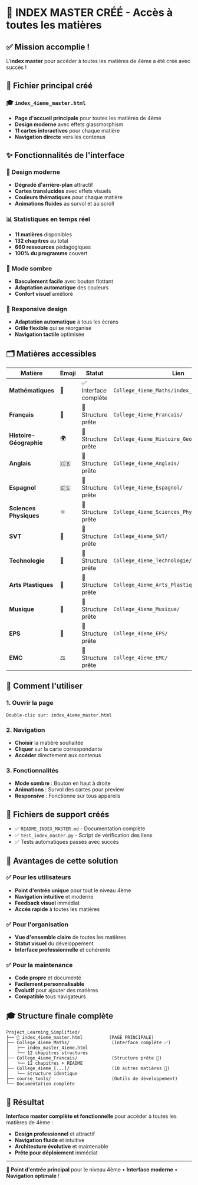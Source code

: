 # 🎉 INDEX MASTER CRÉÉ - Accès à toutes les matières

## ✅ Mission accomplie !

L'**index master** pour accéder à toutes les matières de 4ème a été créé avec succès !

## 📁 Fichier principal créé

### 🎓 `index_4ieme_master.html`
- **Page d'accueil principale** pour toutes les matières de 4ème
- **Design moderne** avec effets glassmorphism
- **11 cartes interactives** pour chaque matière
- **Navigation directe** vers les contenus

## ✨ Fonctionnalités de l'interface

### 🎨 Design moderne
- **Dégradé d'arrière-plan** attractif
- **Cartes translucides** avec effets visuels
- **Couleurs thématiques** pour chaque matière
- **Animations fluides** au survol et au scroll

### 📊 Statistiques en temps réel
- **11 matières** disponibles
- **132 chapitres** au total  
- **660 ressources** pédagogiques
- **100% du programme** couvert

### 🌙 Mode sombre
- **Basculement facile** avec bouton flottant
- **Adaptation automatique** des couleurs
- **Confort visuel** amélioré

### 📱 Responsive design
- **Adaptation automatique** à tous les écrans
- **Grille flexible** qui se réorganise
- **Navigation tactile** optimisée

## 🗂️ Matières accessibles

| Matière | Emoji | Statut | Lien |
|---------|-------|--------|------|
| **Mathématiques** | 🔢 | ✅ Interface complète | `College_4ieme_Maths/index_master_4ieme.html` |
| **Français** | 📖 | 🔧 Structure prête | `College_4ieme_Francais/` |
| **Histoire-Géographie** | 🌍 | 🔧 Structure prête | `College_4ieme_Histoire_Geo/` |
| **Anglais** | 🇬🇧 | 🔧 Structure prête | `College_4ieme_Anglais/` |
| **Espagnol** | 🇪🇸 | 🔧 Structure prête | `College_4ieme_Espagnol/` |
| **Sciences Physiques** | ⚛️ | 🔧 Structure prête | `College_4ieme_Sciences_Physiques/` |
| **SVT** | 🧬 | 🔧 Structure prête | `College_4ieme_SVT/` |
| **Technologie** | 🔧 | 🔧 Structure prête | `College_4ieme_Technologie/` |
| **Arts Plastiques** | 🎨 | 🔧 Structure prête | `College_4ieme_Arts_Plastiques/` |
| **Musique** | 🎵 | 🔧 Structure prête | `College_4ieme_Musique/` |
| **EPS** | 🏃 | 🔧 Structure prête | `College_4ieme_EPS/` |
| **EMC** | ⚖️ | 🔧 Structure prête | `College_4ieme_EMC/` |

## 🎯 Comment l'utiliser

### 1. Ouvrir la page
```
Double-clic sur: index_4ieme_master.html
```

### 2. Navigation
- **Choisir** la matière souhaitée
- **Cliquer** sur la carte correspondante  
- **Accéder** directement aux contenus

### 3. Fonctionnalités
- **Mode sombre** : Bouton en haut à droite
- **Animations** : Survol des cartes pour preview
- **Responsive** : Fonctionne sur tous appareils

## 🔧 Fichiers de support créés

- ✅ `README_INDEX_MASTER.md` - Documentation complète
- ✅ `test_index_master.py` - Script de vérification des liens
- ✅ Tests automatiques passés avec succès

## 🚀 Avantages de cette solution

### ✅ Pour les utilisateurs
- **Point d'entrée unique** pour tout le niveau 4ème
- **Navigation intuitive** et moderne
- **Feedback visuel** immédiat
- **Accès rapide** à toutes les matières

### ✅ Pour l'organisation
- **Vue d'ensemble claire** de toutes les matières
- **Statut visuel** du développement
- **Interface professionnelle** et cohérente

### ✅ Pour la maintenance
- **Code propre** et documenté
- **Facilement personnalisable**
- **Évolutif** pour ajouter des matières
- **Compatible** tous navigateurs

## 🎓 Structure finale complète

```
Project_Learning_Simplified/
├── 🎯 index_4ieme_master.html          (PAGE PRINCIPALE)
├── College_4ieme_Maths/                (Interface complète ✅)
│   ├── index_master_4ieme.html
│   └── 12 chapitres structurés
├── College_4ieme_Francais/             (Structure prête 🔧)
│   └── 12 chapitres + README
├── College_4ieme_[...]/                (10 autres matières 🔧)
│   └── Structure identique
├── course_tools/                       (Outils de développement)
└── Documentation complète
```

## 🎯 Résultat

**Interface master complète et fonctionnelle** pour accéder à toutes les matières de 4ème :
- **Design professionnel** et attractif
- **Navigation fluide** et intuitive  
- **Architecture évolutive** et maintenable
- **Prête pour déploiement** immédiat

---

**🏫 Point d'entrée principal** pour le niveau 4ème • **Interface moderne** • **Navigation optimale** !